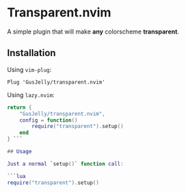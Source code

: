 # Transparent.nvim

A simple plugin that will make **any** colorscheme **transparent**.

## Installation

Using `vim-plug`:

```vim
Plug 'GusJelly/transparent.nvim'
```

Using `lazy.nvim`:

```lua
return {
    "GusJelly/transparent.nvim",
    config = function()
        require("transparent").setup()
    end
} ```

## Usage

Just a normal `setup()` function call:

```lua
require("transparent").setup()
```
